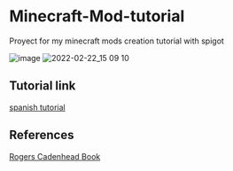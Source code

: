 # Minecraft-Mod-tutorial
Proyect for my minecraft mods creation tutorial with spigot

![image](https://user-images.githubusercontent.com/81094589/155149635-f7deb5b8-968f-4d46-99be-faea919f2952.png)
![2022-02-22_15 09 10](https://user-images.githubusercontent.com/81094589/155149145-72d2b248-bff0-4c3b-ba8e-15679411609d.png)

## Tutorial link
<a href="https://docs.google.com/document/d/14C9LZBecnzbqpL3aQhzTs6HsrwVC_uabqqDXnkbo0Qs/edit?usp=sharing ">spanish tutorial</a>

## References
<a href="https://www.amazon.es/Absolute-Beginners-Guide-Minecraft-Programming-ebook/dp/B0161KTFH6">Rogers Cadenhead Book</a>
